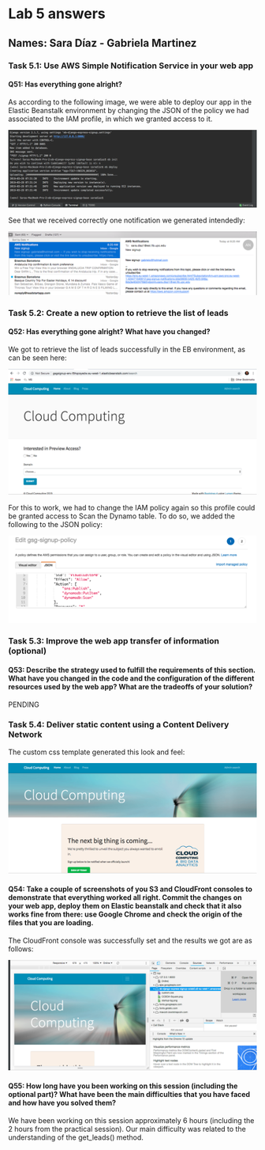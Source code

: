 # Lab 5 answers

## Names: Sara Díaz - Gabriela Martinez

### Task 5.1: Use AWS Simple Notification Service in your web app

#### Q51: Has everything gone alright?
As according to the following image, we were able to deploy our app in the Elastic Beanstalk environment by changing the JSON of the policy we had associated to the IAM profile, in which we granted access to it.

![IAMPolicySucceeded](https://github.com/mgmartinezl/CLOUD-COMPUTING-CLASS-2019/blob/master/Labs-solutions/Lab5/deployAppagain.png)

See that we received correctly one notification we generated intendedly:

![IAMPolicySucceeded](https://github.com/mgmartinezl/CLOUD-COMPUTING-CLASS-2019/blob/master/Labs-solutions/Lab5/emailArrived.png)

### Task 5.2: Create a new option to retrieve the list of leads

#### Q52: Has everything gone alright? What have you changed?
We got to retrieve the list of leads successfully in the EB environment, as can be seen here:

![DeployLeadsWorking](https://github.com/mgmartinezl/CLOUD-COMPUTING-CLASS-2019/blob/master/Labs-solutions/Lab5/deploymentWorking.png)

For this to work, we had to change the IAM policy again so this profile could be granted access to Scan the Dynamo table. To do so, we added the following to the JSON policy:

![JSONChanges](https://github.com/mgmartinezl/CLOUD-COMPUTING-CLASS-2019/blob/master/Labs-solutions/Lab5/changePolicy.png)

### Task 5.3: Improve the web app transfer of information (optional)

#### Q53: Describe the strategy used to fulfill the requirements of this section. What have you changed in the code and the configuration of the different resources used by the web app? What are the tradeoffs of your solution?
PENDING

### Task 5.4: Deliver static content using a Content Delivery Network

The custom css template generated this look and feel:

![CustomCSS](https://github.com/mgmartinezl/CLOUD-COMPUTING-CLASS-2019/blob/master/Labs-solutions/Lab5/niceInterface.png)

#### Q54: Take a couple of screenshots of you S3 and CloudFront consoles to demonstrate that everything worked all right. Commit the changes on your web app, deploy them on Elastic beanstalk and check that it also works fine from there: use Google Chrome and check the origin of the files that you are loading.

The CloudFront console was successfully set and the results we got are as follows:

![CloudFrontWorking](https://github.com/mgmartinezl/CLOUD-COMPUTING-CLASS-2019/blob/master/Labs-solutions/Lab5/cloudFrontworking.png)

#### Q55: How long have you been working on this session (including the optional part)? What have been the main difficulties that you have faced and how have you solved them?

We have been working on this session approximately 6 hours (including the 2 hours from the practical session). Our main difficulty was related to the understanding of the get_leads() method.

